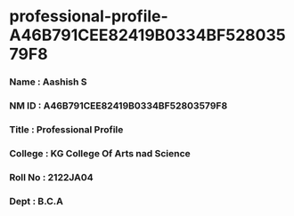 # professional-profile-A46B791CEE82419B0334BF52803579F8


### Name : Aashish S
### NM ID : A46B791CEE82419B0334BF52803579F8
### Title : Professional Profile
### College : KG College Of Arts nad Science
### Roll No : 2122JA04
### Dept : B.C.A
